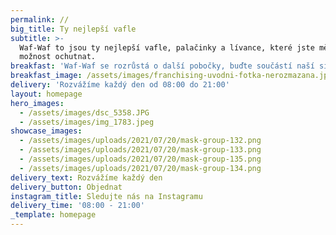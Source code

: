 ```yaml
---
permalink: //
big_title: Ty nejlepší vafle
subtitle: >-
  Waf-Waf to jsou ty nejlepší vafle, palačinky a lívance, které jste měli
  možnost ochutnat.
breakfast: 'Waf-Waf se rozrůstá o další pobočky, buďte součástí naší sítě! '
breakfast_image: /assets/images/franchising-uvodni-fotka-nerozmazana.jpg
delivery: 'Rozvážíme každý den od 08:00 do 21:00'
layout: homepage
hero_images:
  - /assets/images/dsc_5358.JPG
  - /assets/images/img_1783.jpeg
showcase_images:
  - /assets/images/uploads/2021/07/20/mask-group-132.png
  - /assets/images/uploads/2021/07/20/mask-group-133.png
  - /assets/images/uploads/2021/07/20/mask-group-135.png
  - /assets/images/uploads/2021/07/20/mask-group-134.png
delivery_text: Rozvážíme každý den
delivery_button: Objednat
instagram_title: Sledujte nás na Instagramu
delivery_time: '08:00 - 21:00'
_template: homepage
---
```





